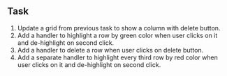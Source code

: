 Task
---
1. Update a grid from previous task to show a column with delete button.
2. Add a handler to highlight a row by green color when user clicks on it and de-highlight on second click.
3. Add a handler to delete a row when user clicks on delete button.
4. Add a separate handler to highlight every third row by red color when user clicks on it and de-highlight on second click. 
